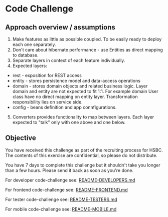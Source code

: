 # Code Challenge

## Approach overview / assumptions

1. Make features as little as possible coupled. To be easily ready to deploy each one separately.
2. Don't care about hibernate performance - use Entities as direct mapping to database.
3. Separate layers in context of each feature individually.
4. Expected layers:
 * rest - exposition for REST access
 * entity - stores persistence model and data-access operations
 * domain - stores domain objects and related business logic. Layer domain and entity are not expected to fit 1:1. For example domain User class have no direct mapping on entity layer. Transformation responsibility lies on service side.
 * config - beans definition and app connfigurations. 
5. Converters provides functionality to map between layers. Each layer expected to "talk" only with one above and one below.


## Objective

You have received this challenge as part of the recruiting process for HSBC. The contents of this exercise are confidential, so please do not distribute.

You have 7 days to complete this challenge but it shouldn't take you longer than a few hours. Please send it back as soon as you're done.

For developer code-challenge see: [README-DEVELOPERS.md](README-DEVELOPERS.md)

For frontend code-challenge see: [README-FRONTEND.md](README-FRONTEND.md)

For tester code-challenge see: [README-TESTERS.md](README-TESTERS.md)

For mobile code-challenge see: [README-MOBILE.md](README-MOBILE.md)
